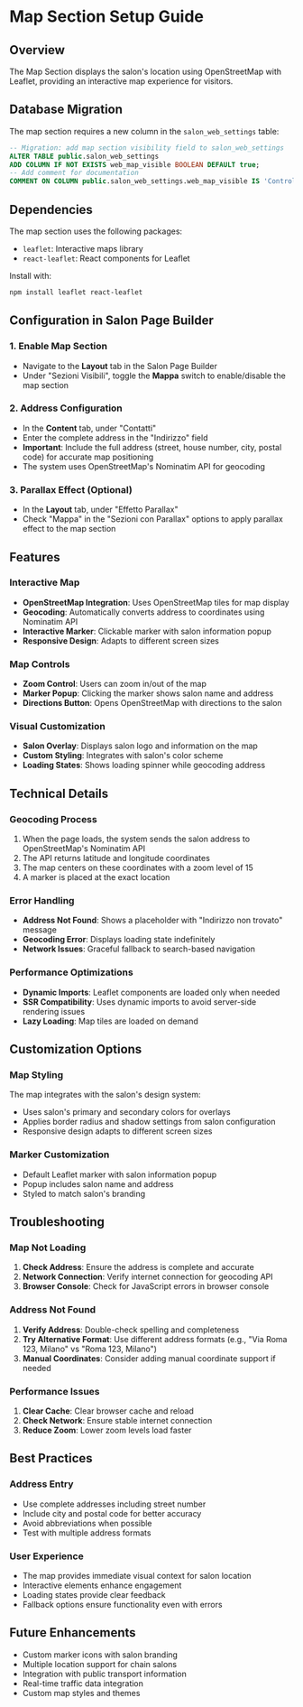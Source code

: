# Map Section Setup Guide

## Overview
The Map Section displays the salon's location using OpenStreetMap with Leaflet, providing an interactive map experience for visitors.

## Database Migration
The map section requires a new column in the `salon_web_settings` table:

```sql
-- Migration: add map section visibility field to salon_web_settings
ALTER TABLE public.salon_web_settings
ADD COLUMN IF NOT EXISTS web_map_visible BOOLEAN DEFAULT true;
-- Add comment for documentation
COMMENT ON COLUMN public.salon_web_settings.web_map_visible IS 'Controls visibility of the map section showing salon location';
```

## Dependencies
The map section uses the following packages:
- `leaflet`: Interactive maps library
- `react-leaflet`: React components for Leaflet

Install with:
```bash
npm install leaflet react-leaflet
```

## Configuration in Salon Page Builder

### 1. Enable Map Section
- Navigate to the **Layout** tab in the Salon Page Builder
- Under "Sezioni Visibili", toggle the **Mappa** switch to enable/disable the map section

### 2. Address Configuration
- In the **Content** tab, under "Contatti"
- Enter the complete address in the "Indirizzo" field
- **Important**: Include the full address (street, house number, city, postal code) for accurate map positioning
- The system uses OpenStreetMap's Nominatim API for geocoding

### 3. Parallax Effect (Optional)
- In the **Layout** tab, under "Effetto Parallax"
- Check "Mappa" in the "Sezioni con Parallax" options to apply parallax effect to the map section

## Features

### Interactive Map
- **OpenStreetMap Integration**: Uses OpenStreetMap tiles for map display
- **Geocoding**: Automatically converts address to coordinates using Nominatim API
- **Interactive Marker**: Clickable marker with salon information popup
- **Responsive Design**: Adapts to different screen sizes

### Map Controls
- **Zoom Control**: Users can zoom in/out of the map
- **Marker Popup**: Clicking the marker shows salon name and address
- **Directions Button**: Opens OpenStreetMap with directions to the salon

### Visual Customization
- **Salon Overlay**: Displays salon logo and information on the map
- **Custom Styling**: Integrates with salon's color scheme
- **Loading States**: Shows loading spinner while geocoding address

## Technical Details

### Geocoding Process
1. When the page loads, the system sends the salon address to OpenStreetMap's Nominatim API
2. The API returns latitude and longitude coordinates
3. The map centers on these coordinates with a zoom level of 15
4. A marker is placed at the exact location

### Error Handling
- **Address Not Found**: Shows a placeholder with "Indirizzo non trovato" message
- **Geocoding Error**: Displays loading state indefinitely
- **Network Issues**: Graceful fallback to search-based navigation

### Performance Optimizations
- **Dynamic Imports**: Leaflet components are loaded only when needed
- **SSR Compatibility**: Uses dynamic imports to avoid server-side rendering issues
- **Lazy Loading**: Map tiles are loaded on demand

## Customization Options

### Map Styling
The map integrates with the salon's design system:
- Uses salon's primary and secondary colors for overlays
- Applies border radius and shadow settings from salon configuration
- Responsive design adapts to different screen sizes

### Marker Customization
- Default Leaflet marker with salon information popup
- Popup includes salon name and address
- Styled to match salon's branding

## Troubleshooting

### Map Not Loading
1. **Check Address**: Ensure the address is complete and accurate
2. **Network Connection**: Verify internet connection for geocoding API
3. **Browser Console**: Check for JavaScript errors in browser console

### Address Not Found
1. **Verify Address**: Double-check spelling and completeness
2. **Try Alternative Format**: Use different address formats (e.g., "Via Roma 123, Milano" vs "Roma 123, Milano")
3. **Manual Coordinates**: Consider adding manual coordinate support if needed

### Performance Issues
1. **Clear Cache**: Clear browser cache and reload
2. **Check Network**: Ensure stable internet connection
3. **Reduce Zoom**: Lower zoom levels load faster

## Best Practices

### Address Entry
- Use complete addresses including street number
- Include city and postal code for better accuracy
- Avoid abbreviations when possible
- Test with multiple address formats

### User Experience
- The map provides immediate visual context for salon location
- Interactive elements enhance engagement
- Loading states provide clear feedback
- Fallback options ensure functionality even with errors

## Future Enhancements
- Custom marker icons with salon branding
- Multiple location support for chain salons
- Integration with public transport information
- Real-time traffic data integration
- Custom map styles and themes
